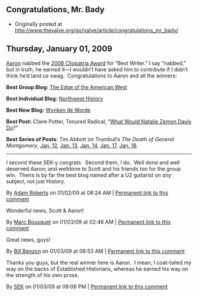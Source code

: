 ## Congratulations, Mr. Bady

 * Originally posted at http://www.thevalve.org/go/valve/article/congratulations_mr_bady/

##  Thursday, January 01, 2009 

[Aaron](http://www.thevalve.org/go/valve/archive_author/abady/Aaron%!B(MISSING)ady) nabbed the [2008 Cliopatria Award](http://hnn.us/blogs/entries/20359.html#2008clios) for “Best Writer.”  I say “nabbed,” but in truth, he earned it—I wouldn’t have asked him to contribute if I didn’t think he’d land us swag.  Congratulations to Aaron and all the winners:

**Best Group Blog:** [The Edge of the American West](http://edgeofthewest.wordpress.com/)

**Best Individual Blog:** [Northwest History](http://northwesthistory.blogspot.com/)

**Best New Blog:** [Wynken de Worde](http://wynkendeworde.blogspot.com/)

**Best Post:** Claire Potter, Tenured Radical, “[What Would Natalie Zemon Davis Do](http://tenured-radical.blogspot.com/2008/06/what-would-natalie-zemon-davis-do-few.html)?”

**Best Series of Posts**: Tim Abbott on Trumbull’s _The Death of General Montgomery_, [Jan. 12](http://greensleeves.typepad.com/berkshires/2008/01/false-memories.html), [Jan. 13](http://greensleeves.typepad.com/berkshires/2008/01/wheres-aaron-cu.html), [Jan. 14](http://greensleeves.typepad.com/berkshires/2008/01/aaron-burr-and.html), [Jan. 17](http://greensleeves.typepad.com/berkshires/2008/01/ogden-and-burr.html), [Jan. 18](http://greensleeves.typepad.com/berkshires/2008/01/weep-america-fo.html).

---

I second these SEK-y congrats.  Second them, I do.  Well done and well deserved Aaron; and welldone to Scott and his friends too for the group win.  Theirs is by far the best blog named after a U2 guitarist on _any_ subject, not just History.

By [Adam Roberts](http://adamroberts.com) on 01/02/09 at 08:24 AM | [Permanent link to this comment](http://www.thevalve.org/go/valve/article/congratulations_mr_bady/#23459)
[]()

Wonderful news, Scott &amp; Aaron!

By [Marc Bousquet](http://howtheuniversityworks.com) on 01/03/09 at 02:46 AM | [Permanent link to this comment](http://www.thevalve.org/go/valve/article/congratulations_mr_bady/#23468)
[]()

Great news, guys!

By [Bill Benzon](http://new-savanna.blogspot.com/) on 01/03/09 at 08:53 AM | [Permanent link to this comment](http://www.thevalve.org/go/valve/article/congratulations_mr_bady/#23472)
[]()

Thanks you guys, but the real winner here is Aaron.  I mean, I coat-tailed my way on the backs of Established Historians, whereas he earned his way on the strength of his own prose.

By [SEK](http://acephalous.typepad.com/) on 01/03/09 at 09:06 PM | [Permanent link to this comment](http://www.thevalve.org/go/valve/article/congratulations_mr_bady/#23475)

